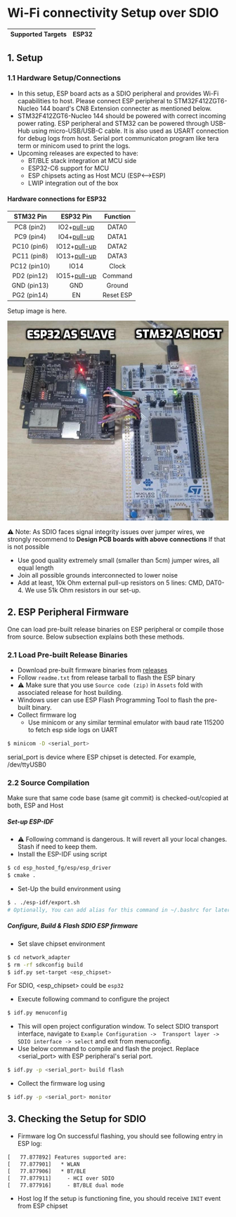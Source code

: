 # Wi-Fi connectivity Setup over SDIO

| Supported Targets | ESP32 |
| ----------------- | ----- |

## 1. Setup
### 1.1 Hardware Setup/Connections
* In this setup, ESP board acts as a SDIO peripheral and provides Wi-Fi capabilities to host. Please connect ESP peripheral to STM32F412ZGT6-Nucleo 144 board's CN8 Extension connecter as mentioned below.
* STM32F412ZGT6-Nucleo 144 should be powered with correct incoming power rating. ESP peripheral and STM32 can be powered through USB-Hub using micro-USB/USB-C cable. It is also used as USART connection for debug logs from host. Serial port communicaton program like tera term or minicom used to print the logs.
* Upcoming releases are expected to have:
    * BT/BLE stack integration at MCU side
    * ESP32-C6 support for MCU
    * ESP chipsets acting as Host MCU (ESP<-->ESP)
    * LWIP integration out of the box

#### Hardware connections for ESP32
| STM32 Pin | ESP32 Pin | Function |
|:----------:|:---------:|:--------:|
| PC8 (pin2) | IO2+[pull-up](https://docs.espressif.com/projects/esp-idf/en/latest/esp32/api-reference/peripherals/sd_pullup_requirements.html) | DATA0 |
| PC9 (pin4) | IO4+[pull-up](https://docs.espressif.com/projects/esp-idf/en/latest/esp32/api-reference/peripherals/sd_pullup_requirements.html) | DATA1 |
| PC10 (pin6) | IO12+[pull-up](https://docs.espressif.com/projects/esp-idf/en/latest/esp32/api-reference/peripherals/sd_pullup_requirements.html) | DATA2 |
| PC11 (pin8) | IO13+[pull-up](https://docs.espressif.com/projects/esp-idf/en/latest/esp32/api-reference/peripherals/sd_pullup_requirements.html) | DATA3 |
| PC12 (pin10)| IO14 | Clock |
| PD2 (pin12) | IO15+[pull-up](https://docs.espressif.com/projects/esp-idf/en/latest/esp32/api-reference/peripherals/sd_pullup_requirements.html) | Command |
| GND (pin13) | GND | Ground |
| PG2 (pin14) | EN | Reset ESP |

Setup image is here.

![alt text](stm32_esp32_sdio_setup.jpg "setup of STM32F412ZGT6-Nucleo 144 as host and ESP32 as peripheral")

:warning: Note:
As SDIO faces signal integrity issues over jumper wires, we strongly recommend to **Design PCB boards with above connections**
If that is not possible
 - Use good quality extremely small (smaller than 5cm) jumper wires, all equal length
 - Join all possible grounds interconnected to lower noise
 - Add at least, 10k Ohm external pull-up resistors on 5 lines: CMD, DAT0-4. We use 51k Ohm resistors in our set-up.


## 2. ESP Peripheral Firmware
One can load pre-built release binaries on ESP peripheral or compile those from source. Below subsection explains both these methods.

### 2.1 Load Pre-built Release Binaries
* Download pre-built firmware binaries from [releases](https://github.com/espressif/esp-hosted/releases)
* Follow `readme.txt` from release tarball to flash the ESP binary
* :warning: Make sure that you use `Source code (zip)` in `Assets` fold with associated release for host building.
* Windows user can use ESP Flash Programming Tool to flash the pre-built binary.
* Collect firmware log
    * Use minicom or any similar terminal emulator with baud rate 115200 to fetch esp side logs on UART
```sh
$ minicom -D <serial_port>
```
serial_port is device where ESP chipset is detected. For example, /dev/ttyUSB0


### 2.2 Source Compilation

Make sure that same code base (same git commit) is checked-out/copied at both, ESP and Host

##### Set-up ESP-IDF
- :warning: Following command is dangerous. It will revert all your local changes. Stash if need to keep them.
- Install the ESP-IDF using script
```sh
$ cd esp_hosted_fg/esp/esp_driver
$ cmake .
```
- Set-Up the build environment using
```sh
$ . ./esp-idf/export.sh
# Optionally, You can add alias for this command in ~/.bashrc for later use
```

##### Configure, Build & Flash SDIO ESP firmware
* Set slave chipset environment

```sh
$ cd network_adapter
$ rm -rf sdkconfig build
$ idf.py set-target <esp_chipset>
```
For SDIO, <esp_chipset> could be `esp32`
* Execute following command to configure the project
```sh
$ idf.py menuconfig
```
* This will open project configuration window. To select SDIO transport interface, navigate to `Example Configuration ->  Transport layer -> SDIO interface -> select` and exit from menuconfig.
* Use below command to compile and flash the project. Replace <serial_port> with ESP peripheral's serial port.
```sh
$ idf.py -p <serial_port> build flash
```
* Collect the firmware log using
```sh
$ idf.py -p <serial_port> monitor
```


## 3. Checking the Setup for SDIO
- Firmware log
On successful flashing, you should see following entry in ESP log:

```
[   77.877892] Features supported are:
[   77.877901]   * WLAN
[   77.877906]   * BT/BLE
[   77.877911]     - HCI over SDIO
[   77.877916]     - BT/BLE dual mode
```
- Host log
If the setup is functioning fine, you should receive `INIT` event from ESP chipset
